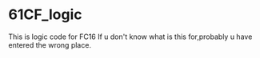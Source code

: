 # 61CF_logic
This is logic code for FC16
If u don't know what is this for,probably u have entered the wrong place.
